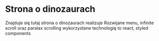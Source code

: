 # Strona o dinozaurach
Znajduje się tutaj strona o dinozaurach
realizuje Rozwijane menu, infinite scroll oraz paralax scrolling
wykorzystane technologię to react, styled components
